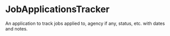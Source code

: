 # JobApplicationsTracker
An application to track jobs applied to, agency if any, status, etc. with dates and notes.
